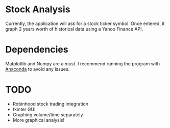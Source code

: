 # Stock Analysis
Currently, the application will ask for a stock ticker symbol. Once entered, it graph 2 years worth of historical data using a Yahoo Finance API.

# Dependencies
Matplotlib and Numpy are a _must_. I recommend running the program with [Anaconda](https://www.continuum.io/downloads) to avoid any issues.

# TODO
- Robinhood stock trading integration
- tkinter GUI
- Graphing volume/time separately
- More graphical analysis!
